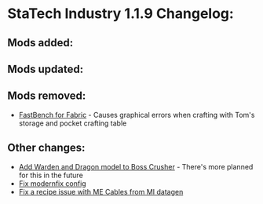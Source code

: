 # StaTech Industry 1.1.9 Changelog:

## Mods added:

## Mods updated:

## Mods removed:
- [FastBench for Fabric](https://www.curseforge.com/minecraft/mc-mods/fastbench-for-fabric) - Causes graphical errors when crafting with Tom's storage and pocket crafting table

## Other changes:
- [Add Warden and Dragon model to Boss Crusher](https://github.com/TheStaticVoid/StaTech-Industry/issues/422) - There's more planned for this in the future
- [Fix modernfix config](https://github.com/TheStaticVoid/StaTech-Industry/issues/420)
- [Fix a recipe issue with ME Cables from MI datagen](https://github.com/TheStaticVoid/StaTech-Industry/commit/d18d1b6a0f2ad2f01b5763c1f61ea1d8e120c554)